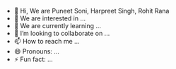 - 👋 Hi, We are Puneet Soni, Harpreet Singh, Rohit Rana
- 👀 We are interested in ...
- 🌱 We are currently learning ...
- 💞️ I’m looking to collaborate on ...
- 📫 How to reach me ...
- 😄 Pronouns: ...
- ⚡ Fun fact: ...

<!---
PuneetHarpreetRohit/PuneetHarpreetRohit is a ✨ special ✨ repository because its `README.md` (this file) appears on your GitHub profile.
You can click the Preview link to take a look at your changes.
--->
